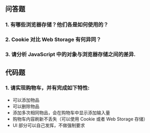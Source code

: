 ## 问答题
### 1. 有哪些浏览器存储？他们各是如何使用的？  


### 2. Cookie 对比 Web Storage 有何异同？  


### 3. 请分析 JavaScript 中的对象与浏览器存储之间的差异.  

## 代码题
### 1. 请实现购物车，并有完成如下特性:  
* 可以添加物品
* 可以删除物品
* 添加多次相同物品，会在购物车中显示添加输入量
* 购物车内容刷新不丢失（可以使用 Cookie 或者 Web Storage 存储）
* UI 部分可以自己发挥，不做强制要求
